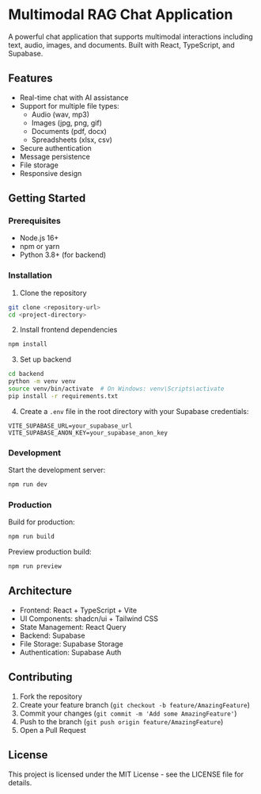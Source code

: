 # Multimodal RAG Chat Application

A powerful chat application that supports multimodal interactions including text, audio, images, and documents. Built with React, TypeScript, and Supabase.

## Features

- Real-time chat with AI assistance
- Support for multiple file types:
  - Audio (wav, mp3)
  - Images (jpg, png, gif)
  - Documents (pdf, docx)
  - Spreadsheets (xlsx, csv)
- Secure authentication
- Message persistence
- File storage
- Responsive design

## Getting Started

### Prerequisites

- Node.js 16+
- npm or yarn
- Python 3.8+ (for backend)

### Installation

1. Clone the repository
```bash
git clone <repository-url>
cd <project-directory>
```

2. Install frontend dependencies
```bash
npm install
```

3. Set up backend
```bash
cd backend
python -m venv venv
source venv/bin/activate  # On Windows: venv\Scripts\activate
pip install -r requirements.txt
```

4. Create a `.env` file in the root directory with your Supabase credentials:
```
VITE_SUPABASE_URL=your_supabase_url
VITE_SUPABASE_ANON_KEY=your_supabase_anon_key
```

### Development

Start the development server:
```bash
npm run dev
```

### Production

Build for production:
```bash
npm run build
```

Preview production build:
```bash
npm run preview
```

## Architecture

- Frontend: React + TypeScript + Vite
- UI Components: shadcn/ui + Tailwind CSS
- State Management: React Query
- Backend: Supabase
- File Storage: Supabase Storage
- Authentication: Supabase Auth

## Contributing

1. Fork the repository
2. Create your feature branch (`git checkout -b feature/AmazingFeature`)
3. Commit your changes (`git commit -m 'Add some AmazingFeature'`)
4. Push to the branch (`git push origin feature/AmazingFeature`)
5. Open a Pull Request

## License

This project is licensed under the MIT License - see the LICENSE file for details.